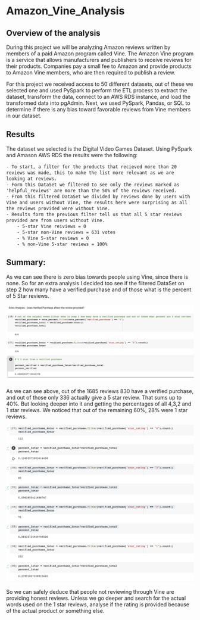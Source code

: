 # Amazon_Vine_Analysis


## Overview of the analysis

During this project we will be analyzing Amazon reviews written by members of a paid Amazon program called Vine. The Amazon Vine program is a service that allows manufacturers and publishers to receive reviews for their products. Companies pay a small fee to Amazon and provide products to Amazon Vine members, who are then required to publish a review.

For this project we received access to 50 different datasets, out of these we selected one and used PySpark to perform the ETL process to extract the dataset, transform the data, connect to an AWS RDS instance, and load the transformed data into pgAdmin. Next, we used PySpark, Pandas, or SQL to determine if there is any bias toward favorable reviews from Vine members in our dataset. 


## Results

The dataset we selected is the Digital Video Games Dataset.  Using PySpark and Amason AWS RDS the results were the following:

    - To start, a filter for the products that recieved more than 20 reviews was made, this to make the list more relevant as we are looking at reviews.
    - Form this DataSet we filtered to see only the reviews marked as 'helpful_reviews' are more than the 50% of the reviews received.
    - From this filtered DataSet we divided by reviews done by users with Vine and users without Vine, the results here were surprising as all the reviews provided were without Vine. 
    - Results form the previous filter tell us that all 5 star reviews provided are from users without Vine. 
        - 5-star Vine reiviews = 0
        - 5-star non-Vine reviews = 631 votes
        - % Vine 5-star reviews = 0
        - % non-Vine 5-star reviews = 100%


## Summary: 

As we can see there is zero bias towards people using Vine, since there is none. So for an extra analysis I decided too see if the filtered DataSet on step 2 how many have a verified purchase and of those what is the percent of 5 Star reviews.

![image](/Resources/image.png)

As we can see above, out of the 1685 reviews 830 have a verified purchase, and out of those only 336 actually give a 5 star review. That sums up to 40%. But looking deeper into it and getting the percentages of all 4,3,2 and 1 star reviews. We noticed that out of the remaining 60%, 28% were 1 star reviews.

![image2](/Resources/image2.png)

So we can safely deduce that people not reviewing through Vine are providing honest reviews. Unless we go deeper and search for the actual words used on the 1 star reviews, analyse if the rating is provided because of the actual product or something else.

